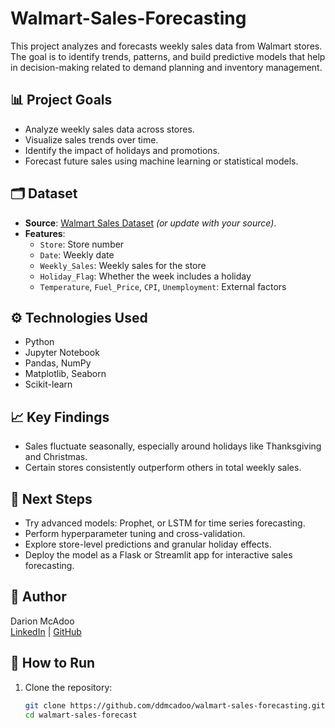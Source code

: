 # Walmart-Sales-Forecasting
This project analyzes and forecasts weekly sales data from Walmart stores. The goal is to identify trends, patterns, and build predictive models that help in decision-making related to demand planning and inventory management.

## 📊 Project Goals

- Analyze weekly sales data across stores.
- Visualize sales trends over time.
- Identify the impact of holidays and promotions.
- Forecast future sales using machine learning or statistical models.

## 🗂️ Dataset

- **Source**: [Walmart Sales Dataset](https://www.kaggle.com/datasets/yasserh/walmart-dataset) *(or update with your source)*.
- **Features**:
  - `Store`: Store number
  - `Date`: Weekly date
  - `Weekly_Sales`: Weekly sales for the store
  - `Holiday_Flag`: Whether the week includes a holiday
  - `Temperature`, `Fuel_Price`, `CPI`, `Unemployment`: External factors

## ⚙️ Technologies Used

- Python
- Jupyter Notebook
- Pandas, NumPy
- Matplotlib, Seaborn
- Scikit-learn 

## 📈 Key Findings

- Sales fluctuate seasonally, especially around holidays like Thanksgiving and Christmas.
- Certain stores consistently outperform others in total weekly sales.

## 📌 Next Steps

- Try advanced models: Prophet, or LSTM for time series forecasting.
- Perform hyperparameter tuning and cross-validation.
- Explore store-level predictions and granular holiday effects.
- Deploy the model as a Flask or Streamlit app for interactive sales forecasting.

## 🧠 Author

Darion McAdoo  
[LinkedIn](https://www.linkedin.com/in/ddmcadoo) | [GitHub](https://github.com/ddmcadoo)

## 📂 How to Run

1. Clone the repository:
   ```bash
   git clone https://github.com/ddmcadoo/walmart-sales-forecasting.git
   cd walmart-sales-forecast
